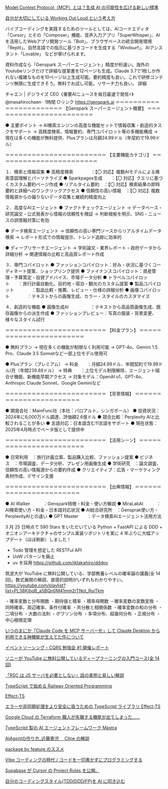 [Model Context Protocol（MCP）とは？生成 AI の可能性を広げる新しい標準](https://zenn.dev/cloud_ace/articles/model-context-protocol)

[自分が大切にしている Working Out Loud という考え方](https://developers.freee.co.jp/entry/working-out-loud)
[]()
[]()
[]()
[]()
[]()
[]()
[]()
[]()
[]()
[]()
[]()
[]()

バイブコーディングを実践するためのツールとしては、AIコードエディタ「Cursor」とその「Composer」機能、音声入力アプリ「SuperWhisper」、AIを活用したWebアプリ開発ツール「Bolt」、ブラウザベースの統合開発環境「Replit」、自然言語での指示に基づきコードを生成する「Windsurf」、AIアシスタント「Lovable」 などが挙げられます。


資料作成なら「Genspark スーパーエージェント」精度が桁違い。海外のYoutubeリンクだけで詳細な提案書を12ページも生成。Claude 3.7で1枚しか作れない複雑なものを10ページ以上生成可能。要約精度も良い。これで研修コンテンツ無限に生成できそう。無料でお試し可能。リサーチ力も良い。 詳細


チャエン | デジライズ CEO《重要AIニュースを毎日最速で発信⚡️》
@masahirochaen
·
1時間
○リンク
https://genspark.ai
＝＝＝＝＝＝＝＝＝＝＝＝＝＝＝＝＝＝＝＝＝＝＝
【Genspark スーパーエージェント概要】
＝＝＝＝＝＝＝＝＝＝＝＝＝＝＝＝＝＝＝＝＝＝＝

● 主要ポイント
  → AI検索エンジンの高度な機能セットで情報収集・創造的タスクをサポート
  → 高精度検索、情報要約、専門コパイロット等の多機能構成
  → 現在は多くの機能が無料提供、Plusプランは月額24.99ドル（年契約で19.99ドル）

＝＝＝＝＝＝＝＝＝＝＝＝＝＝＝＝＝＝＝＝＝＝＝
【主要機能カテゴリ】
＝＝＝＝＝＝＝＝＝＝＝＝＝＝＝＝＝＝＝＝＝＝＝

１．検索と情報収集
● 高精度検索　　　　：【〇 対応】複数AIモデルによる検索意図理解とパーソナライズ
● Sparkpages生成　　：【〇 対応】クエリに基づくカスタム要約ページ作成
● リアルタイム要約　：【〇 対応】検索結果の即時要約と詳細へのワンクリックアクセス
● 信頼性の高い情報　：【〇 対応】複数情報源からの偏りないデータ収集と継続的精度向上

２．高度なAIエージェント
● ファクトチェックエージェント
  → データベース・研究論文・公式発表から情報の信頼性を検証
  → 判断根拠を明示、SNS・ニュースの誤情報対策に有効

● データ検索エージェント
  → 信頼性の高い専門ソースからリアルタイムデータ検索
  → レポート形式での情報提示、トレンド追跡に効率的

● ディープリサーチエージェント
  → 学術論文・業界レポート・政府データから詳細分析
  → 関連情報の比較と高品質レポート作成

３．専門コパイロット
● ファッションコパイロット：好み・状況に基づくコーディネート提案、ショップリンク提供
● ファイナンスコパイロット：資産管理・予算策定・投資アドバイス、市場データ分析
● トラベルコパイロット　　：旅行計画自動化、目的地・宿泊・観光のカスタム提案
● 製品コパイロット　　　　：製品比較・推薦、レビュー・仕様の詳細分析
● 画像コパイロット　　　　：テキストからの画像生成、カラー・スタイルのカスタマイズ

４．創造的な機能
● 画像生成AI　　　　　：テキストから高品質画像生成、既存画像からの派生作成
● ファッションプレビュー：写真の服装・背景変更、様々なスタイル試行

＝＝＝＝＝＝＝＝＝＝＝＝＝＝＝＝＝＝＝＝＝＝＝
【料金プラン】
＝＝＝＝＝＝＝＝＝＝＝＝＝＝＝＝＝＝＝＝＝＝＝

● 無料プラン
  → 現在多くの機能が制限なく利用可能
  → GPT-4o、Gemini 1.5 Pro、Claude 3.5 Sonnetなど一部上位モデル使用可

● Plusプラン（プレミアム）
  → 料金　　：月額24.99ドル、年間契約で19.99ドル/月（年間239.88ドル）
  → 特典　　：上位モデル制限解除、エージェント組合せ機能、新機能早期アクセス
  → 対象モデル：OpenAI o1、GPT-4o、Anthropic Claude Sonnet、Google Geminiなど

＝＝＝＝＝＝＝＝＝＝＝＝＝＝＝＝＝＝＝＝＝＝＝
【背景情報】
＝＝＝＝＝＝＝＝＝＝＝＝＝＝＝＝＝＝＝＝＝＝＝

● 開発会社：MainFunc社（本社：パロアルト、シンガポール）
● 投資状況：2024年に6,000万ドル調達、評価額2.6億ドル
● 競合比較：Perplexity AIと比較されることが多い
● 言語対応：日本語含む11言語をサポート
● 現在状態：2025年4月時点でベータ版として提供中

＝＝＝＝＝＝＝＝＝＝＝＝＝＝＝＝＝＝＝＝＝＝＝
【活用シーン】
＝＝＝＝＝＝＝＝＝＝＝＝＝＝＝＝＝＝＝＝＝＝＝

● 日常利用　：旅行計画立案、製品購入比較、ファッション提案
● ビジネス　：市場調査、データ分析、プレゼン用画像生成
● 学術研究　：論文調査、信頼性の高い情報源からの要約作成
● クリエイティブ：広告・マーケティング素材作成、デザイン支援

＝＝＝＝＝＝＝＝＝＝＝＝＝＝＝＝＝＝＝＝＝＝＝
【出典情報】
＝＝＝＝＝＝＝＝＝＝＝＝＝＝＝＝＝＝＝＝＝＝＝

● AI Walker　　　：Genspark特徴・料金・使い方解説
● MiraLabAI　　　：AI検索使い方・料金・日本語対応状況
● AI総合研究所　：Gensprak使い方・PerplexityAIとの違い
● GPT Master　　：データ検索AIエージェント活用方法



3 月 25 日時点で 590 Stars をいただいている Python + FastAPI による DDD + オニオンアーキテクチャのサンプル実装リポジトリを実に 4 年ぶりに大幅アップデート（ほぼ刷新）しました！

- Todo 管理を想定した RESTFul API
- UoW パターンを廃止
- uv を採用
  https://github.com/iktakahiro/dddpy

筑波大が YouTube に無料公開している、学部教養レベルの確率論の講義(全 14 回)。数式展開の解説、直感的説明がいずれもわかりやすい。
https://youtube.com/playlist?list=PL38KibqB_aSBQn0M41mm2rTNoI_RuiTkm

・確率変数と分布関数
・期待値と積率
・積率母関数
・確率変数の変数変換
・同時確率、周辺確率、条件付確率
・共分散と相関係数
・確率変数の和の分布
・二項分布
・大数の法則
・ポワソン分布
・多項分布、超幾何分布
・正規分布
・中心極限定理

[いつのまにか「Claude Code を MCP サーバー化」して Claude Desktop から利用できる神機能が生えてた件について](https://zenn.dev/kazuph/articles/5a6cc61ae21940)

[イベントソーシング・CQRS 勉強会 #1 開催レポート](https://zenn.dev/jtechjapan_pub/articles/c10e5224a7244e?redirected=1)

[ソニーが YouTube に無料公開しているディープラーニングの入門コース(全 14 回)](https://www.youtube.com/playlist?list=PLg1wtJlhfh23pjdFv4p8kOBYyTRvzseZ3)

[「RSC は JS サーバを必要としない」話の実例と易しい解説](https://zenn.dev/shin_taro/articles/a23e4b69741f7c)

[TypeScript で始める Railway Oriented Programming](https://zenn.dev/eju_labs/articles/fb6d69f7951510)

[Effect-TS](https://scrapbox.io/mrsekut-p/Effect-TS)

[エラーや非同期処理をより安全に扱うための TypeScript ライブラリ Effect-TS](https://azukiazusa.dev/blog/typescript-library-for-safer-error-handling-and-async-operations-effect-ts/)

[Google Cloud の Terraform 職人が失職する機能が出てしまった……](https://zenn.dev/nnaka2992/articles/intro_to_application_design_center)

[TypeScript 製の AI エージェントフレームワーク Mastra](https://azukiazusa.dev/blog/typescript-ai-agent-framework-mastra/)

[AI*Agent*の作り方\_近藤憲児　 Cline の解説](https://speakerdeck.com/kenjikondobai/ai-agent-nozuo-rifang-jin-teng-xian-er)

[package by feature のススメ](https://zenn.dev/pandanoir/articles/d74d317f2b3caf)

[Vibe コーディングの時代 / コードを一切書かずにプログラミングする](https://wirelesswire.jp/2025/03/88240/)

[Supabase が Cursor の Project Rules を公開。](https://github.com/supabase/supabase/tree/master/examples/prompts)

[自分のコーディングスタイル(TDD/DDD/FP)を AI に叩き込む](https://zenn.dev/mizchi/articles/ai-ddd-tdd-prompt)
